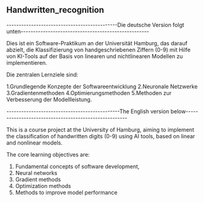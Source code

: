 ## Handwritten_recognition

---------------------------------------------Die deutsche Version folgt unten----------------------------------------------------

Dies ist ein Software-Praktikum an der Universität Hamburg, das darauf abzielt, die Klassifizierung von handgeschriebenen Ziffern (0-9) mit Hilfe von KI-Tools auf der Basis von linearen und nichtlinearen Modellen zu implementieren.

Die zentralen Lernziele sind:

1.Grundlegende Konzepte der Softwareentwicklung
2.Neuronale Netzwerke
3.Gradientenmethoden
4.Optimierungsmethoden
5.Methoden zur Verbesserung der Modellleistung.


----------------------------------------------The English version below------------------------------------------------------

This is a course project at the University of Hamburg, aiming to implement the classification of handwritten digits (0-9) using AI tools, based on linear and nonlinear models. 

The core learning objectives are: 
1. Fundamental concepts of software development,
2. Neural networks
3. Gradient methods
4. Optimization methods
5. Methods to improve model performance
